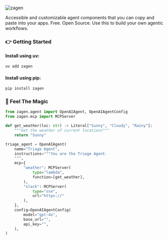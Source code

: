 ![zagen](./asset/zagen.png)

Accessible and customizable agent components that you can copy and paste into your apps. Free. Open Source. Use this to build your own agentic workflows.

### 👉 Getting Started

#### Install using uv:

```bash
uv add zagen
```

#### Install using pip:

```bash
pip install zagen
```

### 🤩 Feel The Magic

```python
from zagen.agent import OpenAIAgent, OpenAIAgentConfig
from zagen.mcp import MCPServer

def get_weather(loc: str) -> Literal["Sunny", "Cloudy", "Rainy"]:
    """Get the weather of current locations"""
    return "Sunny"

triage_agent = OpenAIAgent(
    name="Triage Agent",
    instructions="""You are the Triage Agent.
    """,
    mcp={
        "weather": MCPServer(
            type="lambda",
            function=[get_weather],
        ),
        "slack": MCPServer(
            type="sse",
            url="https://"
        ),
    },
    config=OpenAIAgentConfig(
        model="gpt-4o",
        base_url="",
        api_key="",
    ),
)
```
